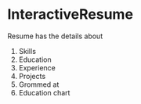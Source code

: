 # InteractiveResume
Resume has the details about 
1. Skills
2. Education
3. Experience
4. Projects
5. Grommed at
6. Education chart





